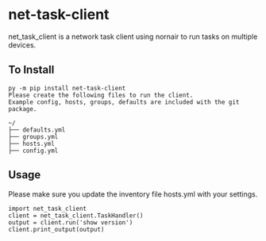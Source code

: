 # net-task-client

net_task_client is a network task client using nornair to run tasks on multiple devices.

## To Install

```
py -m pip install net-task-client
Please create the following files to run the client.
Example config, hosts, groups, defaults are included with the git package.

~/
├── defaults.yml
├── groups.yml
├── hosts.yml
├── config.yml

```

## Usage
Please make sure you update the inventory file hosts.yml with your settings.
```
import net_task_client
client = net_task_client.TaskHandler()
output = client.run('show version')
client.print_output(output)
```